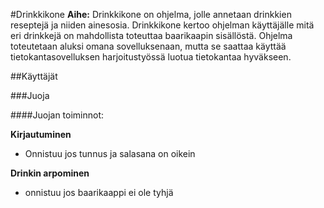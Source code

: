 #Drinkkikone
**Aihe:** Drinkkikone on ohjelma, jolle annetaan drinkkien reseptejä ja niiden ainesosia. Drinkkikone kertoo ohjelman käyttäjälle mitä eri drinkkejä on mahdollista toteuttaa baarikaapin sisällöstä. Ohjelma toteutetaan aluksi omana sovelluksenaan, mutta se saattaa käyttää tietokantasovelluksen harjoitustyössä luotua tietokantaa hyväkseen. 

##Käyttäjät

###Juoja

####Juojan toiminnot:

**Kirjautuminen**

* Onnistuu jos tunnus ja salasana on oikein

**Drinkin arpominen**
* onnistuu jos baarikaappi ei ole tyhjä

